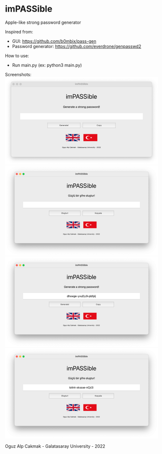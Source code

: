 # imPASSible
Apple-like strong password generator

Inspired from:
- GUI: https://github.com/b0mbix/pass-gen
- Password generator: https://github.com/everdrone/genpasswd2

How to use:
- Run main.py (ex: python3 main.py)

Screenshots:
![](/screenshot_1.png)
![](/screenshot_2.png)
![](/screenshot_3.png)
![](/screenshot_4.png)

Oguz Alp Cakmak - Galatasaray University - 2022
